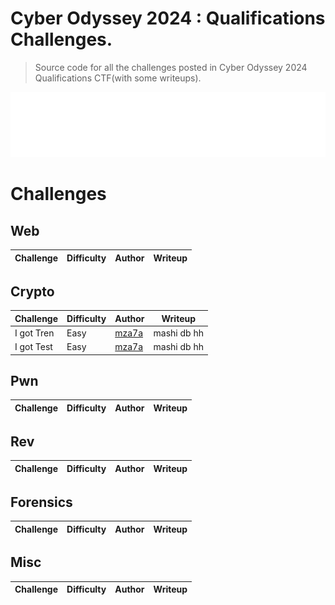 # Cyber Odyssey 2024 : Qualifications Challenges.
> Source code for all the challenges posted in Cyber Odyssey 2024 Qualifications CTF(with some writeups).

<p align="center">
  <img src="img/cyberodyssey_logo.png"  width="650"/>
</p>

# Challenges

## Web

| Challenge | Difficulty | Author | Writeup |
| --------- | ---------- | ------ | ------- |

## Crypto

| Challenge | Difficulty | Author | Writeup |
| --------- | ---------- | ------ | ------- |
| I got Tren | Easy | [mza7a](https://github.com/mza7a) | mashi db hh |
| I got Test | Easy | [mza7a](https://github.com/mza7a) | mashi db hh | 

## Pwn

| Challenge | Difficulty | Author | Writeup |
| --------- | ---------- | ------ | ------- |

## Rev

| Challenge | Difficulty | Author | Writeup |
| --------- | ---------- | ------ | ------- |

## Forensics

| Challenge | Difficulty | Author | Writeup |
| --------- | ---------- | ------ | ------- |

## Misc

| Challenge | Difficulty | Author | Writeup |
| --------- | ---------- | ------ | ------- |